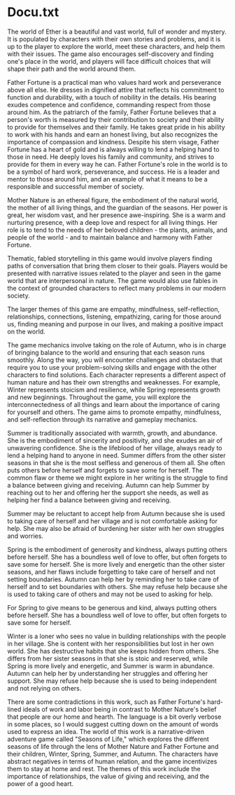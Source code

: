 
# Docu.txt
The world of Ether is a beautiful and vast world, full of wonder and mystery. It is populated by characters with their own stories and problems, and it is up to the player to explore the world, meet these characters, and help them with their issues. The game also encourages self-discovery and finding one's place in the world, and players will face difficult choices that will shape their path and the world around them.

Father Fortune is a practical man who values hard work and perseverance above all else. He dresses in dignified attire that reflects his commitment to function and durability, with a touch of nobility in the details. His bearing exudes competence and confidence, commanding respect from those around him. As the patriarch of the family, Father Fortune believes that a person's worth is measured by their contribution to society and their ability to provide for themselves and their family. He takes great pride in his ability to work with his hands and earn an honest living, but also recognizes the importance of compassion and kindness. Despite his stern visage, Father Fortune has a heart of gold and is always willing to lend a helping hand to those in need. He deeply loves his family and community, and strives to provide for them in every way he can. Father Fortune's role in the world is to be a symbol of hard work, perseverance, and success. He is a leader and mentor to those around him, and an example of what it means to be a responsible and successful member of society.

Mother Nature is an ethereal figure, the embodiment of the natural world, the mother of all living things, and the guardian of the seasons. Her power is great, her wisdom vast, and her presence awe-inspiring. She is a warm and nurturing presence, with a deep love and respect for all living things. Her role is to tend to the needs of her beloved children - the plants, animals, and people of the world - and to maintain balance and harmony with Father Fortune.

Thematic, fabled storytelling in this game would involve players finding paths of conversation that bring them closer to their goals. Players would be presented with narrative issues related to the player and seen in the game world that are interpersonal in nature. The game would also use fables in the context of grounded characters to reflect many problems in our modern society.

The larger themes of this game are empathy, mindfulness, self-reflection, relationships, connections, listening, empathizing, caring for those around us, finding meaning and purpose in our lives, and making a positive impact on the world.

The game mechanics involve taking on the role of Autumn, who is in charge of bringing balance to the world and ensuring that each season runs smoothly. Along the way, you will encounter challenges and obstacles that require you to use your problem-solving skills and engage with the other characters to find solutions. Each character represents a different aspect of human nature and has their own strengths and weaknesses. For example, Winter represents stoicism and resilience, while Spring represents growth and new beginnings. Throughout the game, you will explore the interconnectedness of all things and learn about the importance of caring for yourself and others. The game aims to promote empathy, mindfulness, and self-reflection through its narrative and gameplay mechanics.

Summer is traditionally associated with warmth, growth, and abundance. She is the embodiment of sincerity and positivity, and she exudes an air of unwavering confidence. She is the lifeblood of her village, always ready to lend a helping hand to anyone in need. Summer differs from the other sister seasons in that she is the most selfless and generous of them all. She often puts others before herself and forgets to save some for herself. The common flaw or theme we might explore in her writing is the struggle to find a balance between giving and receiving. Autumn can help Summer by reaching out to her and offering her the support she needs, as well as helping her find a balance between giving and receiving.

Summer may be reluctant to accept help from Autumn because she is used to taking care of herself and her village and is not comfortable asking for help. She may also be afraid of burdening her sister with her own struggles and worries.

Spring is the embodiment of generosity and kindness, always putting others before herself. She has a boundless well of love to offer, but often forgets to save some for herself. She is more lively and energetic than the other sister seasons, and her flaws include forgetting to take care of herself and not setting boundaries. Autumn can help her by reminding her to take care of herself and to set boundaries with others. She may refuse help because she is used to taking care of others and may not be used to asking for help.

For Spring to give means to be generous and kind, always putting others before herself. She has a boundless well of love to offer, but often forgets to save some for herself.

Winter is a loner who sees no value in building relationships with the people in her village. She is content with her responsibilities but lost in her own world. She has destructive habits that she keeps hidden from others. She differs from her sister seasons in that she is stoic and reserved, while Spring is more lively and energetic, and Summer is warm in abundance. Autumn can help her by understanding her struggles and offering her support. She may refuse help because she is used to being independent and not relying on others.

There are some contradictions in this work, such as Father Fortune's hard-lined ideals of work and labor being in contrast to Mother Nature's belief that people are our home and hearth. The language is a bit overly verbose in some places, so I would suggest cutting down on the amount of words used to express an idea. The world of this work is a narrative-driven adventure game called "Seasons of Life," which explores the different seasons of life through the lens of Mother Nature and Father Fortune and their children, Winter, Spring, Summer, and Autumn. The characters have abstract negatives in terms of human relation, and the game incentivizes them to stay at home and rest. The themes of this work include the importance of relationships, the value of giving and receiving, and the power of a good heart.
